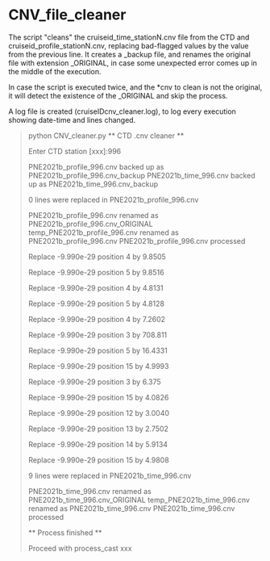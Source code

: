 # CNV_file_cleaner

The script "cleans" the cruiseid_time_stationN.cnv file from the CTD and cruiseid_profile_stationN.cnv, replacing bad-flagged values by the value from the previous line. It creates a _backup file, and renames the original file with extension _ORIGINAL, in case some unexpected error comes up in the middle of the execution.

In case the script is executed twice, and the *cnv to clean is not the original, it will detect the existence of the _ORIGINAL and skip the process.

A log file is created (cruiseIDcnv_cleaner.log), to log every execution showing date-time and lines changed.

> python CNV_cleaner.py
> ** CTD .cnv cleaner **
> 
> 
> Enter CTD station [xxx]:996
> 
> PNE2021b_profile_996.cnv backed up as PNE2021b_profile_996.cnv_backup
> PNE2021b_time_996.cnv backed up as PNE2021b_time_996.cnv_backup
>  
> 0 lines were replaced in PNE2021b_profile_996.cnv
> 
> PNE2021b_profile_996.cnv renamed as PNE2021b_profile_996.cnv_ORIGINAL
> temp_PNE2021b_profile_996.cnv renamed as PNE2021b_profile_996.cnv
> PNE2021b_profile_996.cnv processed
> 
> 
> Replace -9.990e-29 position 4 by 9.8505
> 
> Replace -9.990e-29 position 5 by 9.8516
> 
> Replace -9.990e-29 position 4 by 4.8131
> 
> Replace -9.990e-29 position 5 by 4.8128
> 
> Replace -9.990e-29 position 4 by 7.2602
> 
> Replace -9.990e-29 position 3 by 708.811
> 
> Replace -9.990e-29 position 5 by 16.4331
> 
> Replace -9.990e-29 position 15 by 4.9993
> 
> Replace -9.990e-29 position 3 by 6.375
> 
> Replace -9.990e-29 position 15 by 4.0826
> 
> Replace -9.990e-29 position 12 by 3.0040
> 
> Replace -9.990e-29 position 13 by 2.7502
> 
> Replace -9.990e-29 position 14 by 5.9134
> 
> Replace -9.990e-29 position 15 by 4.9808
> 
> 9 lines were replaced in PNE2021b_time_996.cnv
> 
> PNE2021b_time_996.cnv renamed as PNE2021b_time_996.cnv_ORIGINAL
> temp_PNE2021b_time_996.cnv renamed as PNE2021b_time_996.cnv
> PNE2021b_time_996.cnv processed
> 
> 
> 
> 
> ** Process finished **
> 
> Proceed with process_cast xxx
